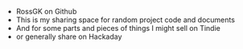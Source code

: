-  RossGK on Github
- This is my sharing space for random project code and documents
- And for some parts and pieces of things I might sell on Tindie
- or generally share on Hackaday


<!---
rossgk/rossgk is a ✨ special ✨ repository because its `README.md` (this file) appears on your GitHub profile.
You can click the Preview link to take a look at your changes.
--->
